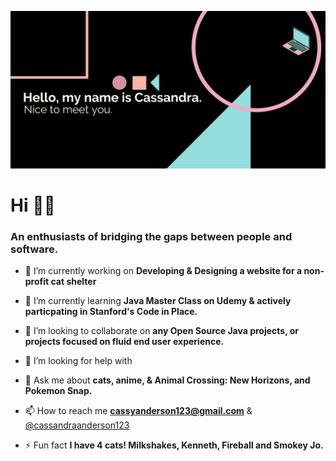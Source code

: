 ![](https://github.com/CassyAnderson/CassyAnderson/blob/main/githubbanner(1).png)
<h1 align="left">Hi 👋😸</h1>
<h3 align="left">An enthusiasts of bridging the gaps between people and software.</h3>

- 🔭 I’m currently working on **Developing & Designing a website for a non-profit cat shelter**

- 🌱 I’m currently learning **Java Master Class on Udemy & actively particpating in Stanford's Code in Place.**

- 👯 I’m looking to collaborate on **any Open Source Java projects, or projects focused on fluid end user experience.**

- 🤝 I’m looking for help with 

- 💬 Ask me about **cats, anime, & Animal Crossing: New Horizons, and Pokemon Snap.**

- 📫 How to reach me **cassyanderson123@gmail.com** & [@cassandraanderson123](https://www.linkedin.com/in/cassandraanderson123/)

- ⚡ Fun fact **I have 4 cats! Milkshakes, Kenneth, Fireball and Smokey Jo.**

</p>
